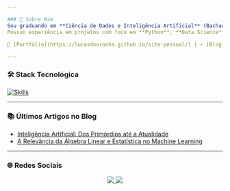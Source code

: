 ```yaml
---

### 🧠 Sobre Mim
Sou graduando em **Ciência de Dados e Inteligência Artificial** (Bacharelado - Presencial) e também curso duas formações tecnológicas EaD: **Inteligência Artificial** e **Análise de Dados**.  
Possuo experiência em projetos com foco em **Python**, **Data Science**, **Machine Learning**, **Deep Learning**, **Visão Computacional** e **NLP**.

📎 [Portfólio](https://lucasdnoronha.github.io/site-pessoal/) | ✍️ [Blog no Medium](https://medium.com/@lucasdiasnoronha1)

---
```


### 🛠️ Stack Tecnológica
[![Skills](https://skillicons.dev/icons?i=py,tensorflow,pytorch,sklearn,opencv,linux,bash,docker,git,githubactions,jenkins,aws,azure,anaconda,vim)](https://skillicons.dev)

---

### 📚 Últimos Artigos no Blog
- [Inteligência Artificial: Dos Primórdios até a Atualidade](https://medium.com/@lucasdiasnoronha1/inteligência-artificial-dos-primórdios-até-a-atualidade-afb6b7af8451)  
- [A Relevância da Álgebra Linear e Estatística no Machine Learning](https://medium.com/@lucasdiasnoronha1/entendendo-a-relevância-da-álgebra-linear-e-estatística-para-o-aprendizado-de-máquina-907df28655ff)

---

### 🌐 Redes Sociais

<p align="center">
  <a href="https://www.linkedin.com/in/lucasdiasnoronha" target="_blank">
    <img src="https://img.shields.io/badge/-LinkedIn-blue?style=for-the-badge&logo=Linkedin&logoColor=white" />
  </a>
  <a href="https://open.spotify.com/user/31rilxk7zcpbmuvopihjuufn5ziu?si=85759a75869846eb" target="_blank">
    <img src="https://img.shields.io/badge/-Spotify-1DB954?style=for-the-badge&logo=spotify&logoColor=white" />
  </a>
</p>
